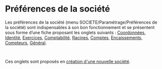 # Préférences de la société



Les préférences de la société (menu SOCIETE/Paramétrage/Préférences 
 de la société) sont indispensables à son bon fonctionnement et se présentent 
 sous forme d’une fiche proposant les onglets suivants : [Coordonnées](../2-1/OngletCoordonnees.htm), 
 [Identité](../2-2/OngletIdentite.htm), [Exercices](../2-3/OngletExercices.htm), 
 [Comptabilité](../2-4/OngletComptabilite.htm), [Racines](../2-5/OngletRacines.htm), 
 [Comptes](../2-6/OngletComptes.htm), [Encaissements](../2-7/OngletEncaissements.htm), 
 [Compteurs](../2-8/OngletCompteurs.htm), [Général](../2-9/OngletAvance.htm).


 


Ces onglets sont proposés en [création 
 d'une nouvelle société](../../Nouvelle/1/CreerNouvelleSociete.htm).


